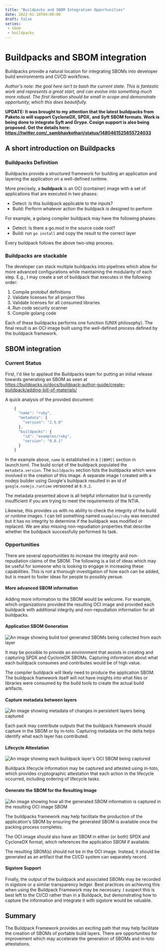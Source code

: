 ```yaml
---
title: "Buildpacks and SBOM Integration Opportunities"
date: 2022-01-10T04:00:00
draft: false
series:
 - sbom
 - buildpacks
---
```


# Buildpacks and SBOM integration
Buildpacks provide a natural location for integrating SBOMs into developer build environments and CI/CD workflows.

*Author's note: the goal here isn't to bash the current state. This is fantastic work and represents a great start, and can evolve into something much more robust. The first iteration should be small in scope and demonstrate opportunity, which this does beautifully.*


**UPDATE: It was brought to my attention that the latest buildpacks from Paketo.io will support CycloneDX, SPDX, and Syft SBOM formats. Work is being done to integrate Syft and Grype. Cosign support is also being proposed. Get the details here: https://twitter.com/_sambhavkothari/status/1480461525655724033**

## A short introduction on Buildpacks
### Buildpacks Definition

Buildpacks provide a structured framework for building an application and layering the application on a well-defined runtime.

More precisely, a **buildpack** is an OCI (container) image with a set of applications that are executed in two phases:

- Detect: Is this buildpack applicable to the inputs?
- Build: Perform whatever action the buildpack is designed to perform

For example, a golang compiler buildpack may have the following phases:

- Detect: Is there a go.mod in the source code root?
- Build: run ```go install``` and copy the result to the correct layer

Every buildpack follows the above two-step process.

### Buildpacks are stackable
The developer can stack multiple buildpacks into pipelines which allow for more advanced configurations while maintaining the modularity of each step. E.g., I may create a set of buildpack that executes in the following order:


1. Compile protobuf definitions
2. Validate licenses for all project files
3. Validate licenses for all consumed libraries
4. Run code security scanner
5. Compile golang code

Each of these buildpacks performs one function (UNIX philosophy). The final result is an OCI image built using the well-defined process defined by the buildpack framework.

## SBOM integration
### Current Status
First, I'd like to applaud the Buildpacks team for putting an initial release towards generating an SBOM as seen at https://buildpacks.io/docs/buildpack-author-guide/create-buildpack/adding-bill-of-materials/

A quick analysis of the provided document:

```js
    {
      "name": "ruby",
      "metadata": {
        "version": "2.5.0"
      },
      "buildpacks": {
        "id": "examples/ruby",
        "version": "0.0.1"
      }
    }
```

In the example above, `name` is established in a ``[[BOM]]`` section in launch.toml. The build script of the buildpack populated the `metadata.version`. The `buildpacks` section lists the buildpacks which were involved in the creation of this image. A separate image I created with a nodejs builder using Google's buildpack resulted in an id of `google.nodejs.runtime` versioned at `0.9.2`.

The metadata presented above is all helpful information but is currently insufficient if you are trying to meet the requirements of the NTIA.

Likewise, this provides us with no ability to check the integrity of the build or runtime images. I can tell something named `examples/ruby` was executed but it has no integrity to determine if the buildpack was modified or replaced. We are also missing non-repudiation properties that describe whether the buildpack successfully performed its task.


### Opportunities
There are several opportunities to increase the integrity and non-repudiation claims of the SBOM. The following is a list of ideas which may be useful for someone who is looking to engage in increasing these capabilities. This is not a thorough investigation of how each can be added, but is meant to foster ideas for people to possibly persue.

#### More advanced SBOM information
Adding more information to the SBOM would be welcome. For example, which organizations provided the resulting OCI image and provided each buildpack with additional integrity and non-repudiation information for all buildpacks.

#### Application SBOM Generation

![An image showing build tool generated SBOMs being collected from each layer](/images/buildpacks-sbom-opportunities/buildpack-sbom-from-builds.png)

It may be possible to provide an environment that assists in creating and capturing SPDX and CycloneDX SBOMs. Capturing information about what each buildpack consumes and contributes would be of high value.

The compiler buildpack will likely need to produce the application SBOM. The buildpack framework itself will not have insights into what files or libraries were consumed by the build tools to create the actual build artifacts.

#### Capture metadata between layers

![An image showing metadata of changes in persistent layers being captured](/images/buildpacks-sbom-opportunities/buildpack-capture-metadata.png)

Each pack may contribute outputs that the buildpack framework should capture in the SBOM or by in-toto. Capturing metadata on the delta helps identify what each layer has contributed.

#### Lifecycle Attestation

![An image showing each buildpack layer's OCI SBOM being captured](/images/buildpacks-sbom-opportunities/buildpack-record-pack-sboms.png)

Buildpack lifecycle information may be captured and attested using in-toto, which provides cryptographic attestation that each action in the lifecycle occurred, including ordering of lifecycle tasks.

#### Generate the SBOM for the Resulting Image

![An image showing how all the generated SBOM information is captured in the resulting OCI image SBOM](/images/buildpacks-sbom-opportunities/sbom-generate-sbom.png)

The buildpacks framework may help facilitate the production of the application's SBOM by ensuring the generated SBOM is available once the packing process completes.

The OCI image should also have an SBOM in either (or both) SPDX and CycloneDX format, which references the application SBOM if available.

The resulting SBOM(s) should not be in the OCI image. Instead, it should be generated as an artifact that the CI/CD system can separately record.

#### Sigstore Support
Finally, the output of the buildpack and associated SBOMs may be recorded in sigstore or a similar transparency ledger. Best practices on achieving this when using the Buildpack Framework may be necessary. I suspect this is best left to the CI/CD rather than in a Buildpack, but demonstrating how to capture the information and integrate it with sigstore would be valuable.

## Summary

The Buildpack Framework provides an exciting path that may help facilitate the creation of SBOMs of portable build layers. There are opportunities for improvement which may accelerate the generation of SBOMs and in-toto attestations. 
